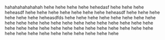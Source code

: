 hahahahahahahah
hehe
hehe
hehe
hehe
hehedasf
hehe
hehe
hehe
heheasdf
hehe
hehe
hehe
hehe
hehe
hehe
hehe
heheasdf
hehe
hehe
hehe
hehe
hehe
hehe
heheasdfds
hehe
hehe
hehe
hehe
hehe
hehe
hehe
hehe
hehe
hehe
hehe
hehe
hehe
hehe
hehe
hehe
hehe
hehe
hehe
hehe
hehe
hehe
hehe
hehe
hehe
hehe
hehe
hehe
hehe
hehe
hehe
hehe
hehe
hehe
hehe
hehe
hehe
hehe
hehe
hehe
hehe
hehe
hehe
hehe
